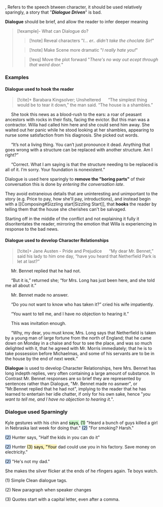 , Refers to the speech btween character, it should be used relatively sparingly, a story that "***Dialogue Driven***" is bad.

**Dialogue** should be brief, and allow the reader to infer deeper meaning

>[!example]- What can Dialogue do?
>
>>[!note] Reveal characters
>"*I... er.. didn't take the choclate Sir!*"
>
>>
>
>>[!note] Make Scene more dramatic
"*I really hate you!*"
>
>>
>
>>[!exq] Move the plot forward
>"*There's no way out ecept through that weird door.*"

### Examples

#### Dialogue used to hook the reader

>[!cite]+ Barabara Kingsolver; Unsheltered
>     “The simplest thing would be to tear it down,” the man said. “The house is a shambles.”
>
     She took this news as a blood-rush to the ears: a roar of peasant ancestors with rocks in their fists, facing the evictor. But this man was a contractor. Willa had called him here and she could send him away. She waited out her panic while he stood looking at her shambles, appearing to nurse some satisfaction from his diagnosis. She picked out words.
>
     “It’s not a living thing. You can’t just pronounce it dead. Anything that goes wrong with a structure can be replaced with another structure. Am I right?”
>
     “Correct. What I am saying is that the structure needing to be replaced is all of it. I’m sorry. Your foundation is nonexistent.”

Dialogue is used here sparingly to **remove the "boring parts"** of their conversation this is done by *entering the conversation late*.

They avoid extraneious details that are uninteresting and unimportant to the story (e.g. Price to pay, how she'll pay, introductions), and instead begin with a [[Composing#Sizzling start|Sizzling Start]], that **hooks** the reader by telling them that the house she cherishes can't be salvaged.

Starting off in the middle of the conflict and not explaining it fully it disoritentates the reader, mirroring the emotion that Willa is experiencing in response to the bad news.

#### Dialogue used to develop Character Relationships

>[!cite]+ Jane Austen - Pride and Prejudice
>     “My dear Mr. Bennet,” said his lady to him one day, “have you heard that Netherfield Park is let at last?”
>
     Mr. Bennet replied that he had not.
>
     “But it is,” returned she; “for Mrs. Long has just been here, and she told me all about it.”
>
     Mr. Bennet made no answer.
>
     “Do you not want to know who has taken it?” cried his wife impatiently.
>
     “You want to tell me, and I have no objection to hearing it.”
>
     This was invitation enough.
>
     “Why, my dear, you must know, Mrs. Long says that Netherfield is taken by a young man of large fortune from the north of England; that he came down on Monday in a chaise and four to see the place, and was so much delighted with it, that he agreed with Mr. Morris immediately; that he is to take possession before Michaelmas, and some of his servants are to be in the house by the end of next week.”

**Dialogue** is used to develop Character Relationships, here Mrs. Bennet has long indepth replies, very often containing a large amount of substance.
In Contrast Mr. Bennet responses are so brief they are represented by sentences rather than Dialogue, "Mr. Bennet made no asnwer", or "Mr.Bennet  replied that he had not", implying to the reader that he has learned to entertain her idle chatter, if only for his own sake, hence "*you want to tell me, and I have no objection to hearing it.*".

### Dialogue used Sparningly

Kyle gestures with his chin and <mark style="background: #BBFABBA6;">says,</mark> <mark style="background: #BBFABBA6;">(1)</mark>
"Heard a bunch of guys killed a girl in Nebraska last week for doing that."
<mark style="background: #ADCCFFA6;">(2)</mark> "For smoking? Harsh."

<mark style="background: #ADCCFFA6;">(2)</mark> Hunter says, "Half the kids in you can do it"

<mark style="background: #ADCCFFA6;">(2)</mark> Hunter <mark style="background: #FFF3A3A6;">(3)</mark> <mark style="background: #FFF3A3A6;">says, "Your</mark> dad could use you in his factory. Save money on electricity."

<mark style="background: #ADCCFFA6;">(2)</mark> "He's not my dad."

She makes the silver flicker at the ends of he rfingers again. Te boys watch.

(1) Simple Clean dialogue tags.

(2) New paragraph when speaker changes

(3) Quotes start with a capital letter, even after a comma.